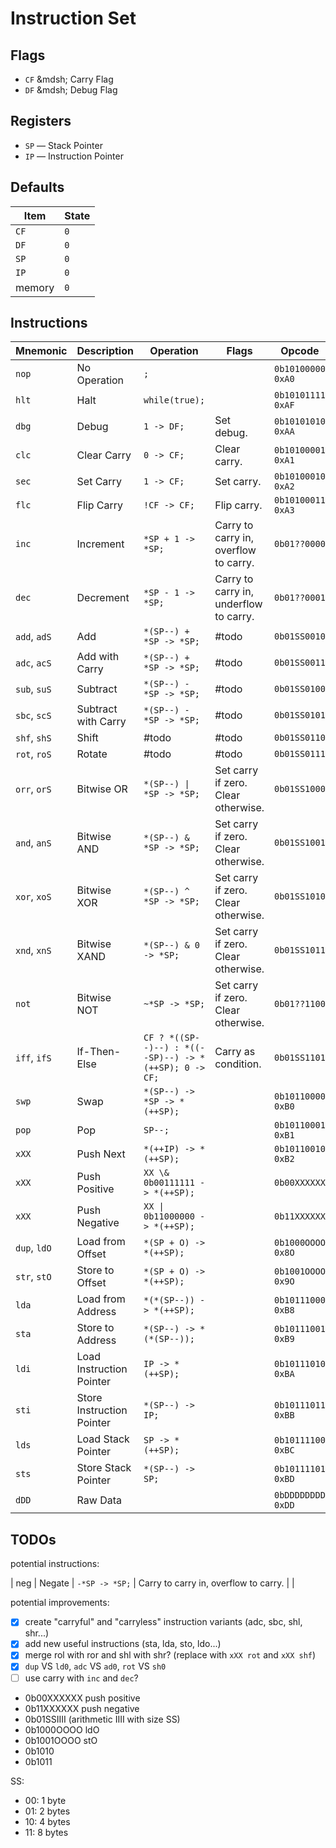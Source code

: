 # Instruction Set

## Flags

- `CF` &mdsh; Carry Flag
- `DF` &mdsh; Debug Flag

## Registers

- `SP` &mdash; Stack Pointer
- `IP` &mdash; Instruction Pointer

## Defaults

| Item   | State |
| ------ | ----- |
| `CF`   | `0`   |
| `DF`   | `0`   |
| `SP`   | `0`   |
| `IP`   | `0`   |
| memory | `0`   |

## Instructions

| Mnemonic     | Description               | Operation                                             | Flags                                  | Opcode              |
| ------------ | ------------------------- | ----------------------------------------------------- | -------------------------------------- | ------------------- |
| `nop`        | No Operation              | `;`                                                   |                                        | `0b10100000` `0xA0` |
| `hlt`        | Halt                      | `while(true);`                                        |                                        | `0b10101111` `0xAF` |
| `dbg`        | Debug                     | `1 -> DF;`                                            | Set debug.                             | `0b10101010` `0xAA` |
| `clc`        | Clear Carry               | `0 -> CF;`                                            | Clear carry.                           | `0b10100001` `0xA1` |
| `sec`        | Set Carry                 | `1 -> CF;`                                            | Set carry.                             | `0b10100010` `0xA2` |
| `flc`        | Flip Carry                | `!CF -> CF;`                                          | Flip carry.                            | `0b10100011` `0xA3` |
| `inc`        | Increment                 | `*SP + 1 -> *SP;`                                     | Carry to carry in, overflow to carry.  | `0b01??0000`        |
| `dec`        | Decrement                 | `*SP - 1 -> *SP;`                                     | Carry to carry in, underflow to carry. | `0b01??0001`        |
| `add`, `adS` | Add                       | `*(SP--) + *SP -> *SP;`                               | #todo                                  | `0b01SS0010`        |
| `adc`, `acS` | Add with Carry            | `*(SP--) + *SP -> *SP;`                               | #todo                                  | `0b01SS0011`        |
| `sub`, `suS` | Subtract                  | `*(SP--) - *SP -> *SP;`                               | #todo                                  | `0b01SS0100`        |
| `sbc`, `scS` | Subtract with Carry       | `*(SP--) - *SP -> *SP;`                               | #todo                                  | `0b01SS0101`        |
| `shf`, `shS` | Shift                     | #todo                                                 | #todo                                  | `0b01SS0110`        |
| `rot`, `roS` | Rotate                    | #todo                                                 | #todo                                  | `0b01SS0111`        |
| `orr`, `orS` | Bitwise OR                | `*(SP--) \| *SP -> *SP;`                              | Set carry if zero. Clear otherwise.    | `0b01SS1000`        |
| `and`, `anS` | Bitwise AND               | `*(SP--) & *SP -> *SP;`                               | Set carry if zero. Clear otherwise.    | `0b01SS1001`        |
| `xor`, `xoS` | Bitwise XOR               | `*(SP--) ^ *SP -> *SP;`                               | Set carry if zero. Clear otherwise.    | `0b01SS1010`        |
| `xnd`, `xnS` | Bitwise XAND              | `*(SP--) & 0 -> *SP;`                                 | Set carry if zero. Clear otherwise.    | `0b01SS1011`        |
| `not`        | Bitwise NOT               | `~*SP -> *SP;`                                        | Set carry if zero. Clear otherwise.    | `0b01??1100`        |
| `iff`, `ifS` | If-Then-Else              | `CF ? *((SP--)--) : *((--SP)--) -> *(++SP); 0 -> CF;` | Carry as condition.                    | `0b01SS1101`        |
| `swp`        | Swap                      | `*(SP--) -> *SP -> *(++SP);`                          |                                        | `0b10110000` `0xB0` |
| `pop`        | Pop                       | `SP--;`                                               |                                        | `0b10110001` `0xB1` |
| `xXX`        | Push Next                 | `*(++IP) -> *(++SP);`                                 |                                        | `0b10110010` `0xB2` |
| `xXX`        | Push Positive             | `XX \& 0b00111111 -> *(++SP);`                        |                                        | `0b00XXXXXX`        |
| `xXX`        | Push Negative             | `XX \| 0b11000000 -> *(++SP);`                        |                                        | `0b11XXXXXX`        |
| `dup`, `ldO` | Load from Offset          | `*(SP + O) -> *(++SP);`                               |                                        | `0b1000OOOO` `0x8O` |
| `str`, `stO` | Store to Offset           | `*(SP + O) -> *(++SP);`                               |                                        | `0b1001OOOO` `0x9O` |
| `lda`        | Load from Address         | `*(*(SP--)) -> *(++SP);`                              |                                        | `0b10111000` `0xB8` |
| `sta`        | Store to Address          | `*(SP--) -> *(*(SP--));`                              |                                        | `0b10111001` `0xB9` |
| `ldi`        | Load Instruction Pointer  | `IP -> *(++SP);`                                      |                                        | `0b10111010` `0xBA` |
| `sti`        | Store Instruction Pointer | `*(SP--) -> IP;`                                      |                                        | `0b10111011` `0xBB` |
| `lds`        | Load Stack Pointer        | `SP -> *(++SP);`                                      |                                        | `0b10111100` `0xBC` |
| `sts`        | Store Stack Pointer       | `*(SP--) -> SP;`                                      |                                        | `0b10111101` `0xBD` |
| `dDD`        | Raw Data                  |                                                       |                                        | `0bDDDDDDDD` `0xDD` |

## TODOs

potential instructions:

| neg | Negate | `-*SP -> *SP;` | Carry to carry in, overflow to carry. | |

potential improvements:

- [x] create "carryful" and "carryless" instruction variants (adc, sbc, shl, shr...)
- [x] add new useful instructions (sta, lda, sto, ldo...)
- [x] merge rol with ror and shl with shr? (replace with `xXX rot` and `xXX shf`)
- [x] `dup` VS `ld0`, `adc` VS `ad0`, `rot` VS `sh0`
- [ ] use carry with `inc` and `dec`?

- 0b00XXXXXX push positive
- 0b11XXXXXX push negative
- 0b01SSIIII (arithmetic IIII with size SS)
- 0b1000OOOO ldO
- 0b1001OOOO stO
- 0b1010
- 0b1011

SS:

- 00: 1 byte
- 01: 2 bytes
- 10: 4 bytes
- 11: 8 bytes
